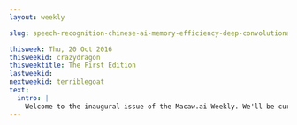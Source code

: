 ```yaml
---
layout: weekly

slug: speech-recognition-chinese-ai-memory-efficiency-deep-convolutional-neural-networks-gpus-differentiable-neural-computers-eye-amd-identification-oct-data

thisweek: Thu, 20 Oct 2016
thisweekid: crazydragon
thisweektitle: The First Edition
lastweekid:
nextweekid: terriblegoat
text:
  intro: |
    Welcome to the inaugural issue of the Macaw.ai Weekly. We'll be curating a selection of particularly interesting research, news, code and events related to Artificial Intelligence, providing summaries and commentary as we go. Thanks for joining us!
---
```

